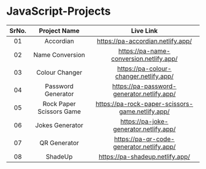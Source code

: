 # JavaScript-Projects
|SrNo.|Project Name| Live Link|
|:---:|:---:|:---:|
|01|Accordian|https://pa-accordian.netlify.app/|
|02|Name Conversion|https://pa-name-conversion.netlify.app/|
|03|Colour Changer|https://pa-colour-changer.netlify.app/|
|04|Password Generator|https://pa-password-generator.netlify.app/|
|05|Rock Paper Scissors Game|https://pa-rock-paper-scissors-game.netlify.app/|
|06|Jokes Generator|https://pa-joke-generator.netlify.app/|
|07|QR Generator|https://pa-qr-code-generator.netlify.app/|
|08|ShadeUp|https://pa-shadeup.netlify.app/|
